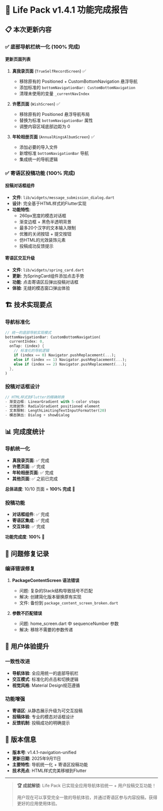 # 🎊 Life Pack v1.4.1 功能完成报告

## 📋 本次更新内容

### ✅ 底部导航栏统一化 (100% 完成)

#### 更新页面列表
1. **真我录页面** (`TrueSelfRecordScreen`) ✅
   - 移除原有的 Positioned + CustomBottomNavigation 悬浮导航
   - 添加标准的 `bottomNavigationBar: CustomBottomNavigation`
   - 清理未使用的变量 `_currentNavIndex`

2. **许愿页面** (`WishScreen`) ✅
   - 移除原有的 Positioned 悬浮导航布局
   - 替换为标准 `bottomNavigationBar` 属性
   - 调整内容区域底部边距为 0

3. **年轮相册页面** (`AnnualRingsAlbumScreen`) ✅
   - 添加必要的导入文件
   - 新增标准 `bottomNavigationBar` 导航
   - 集成统一的导航逻辑

### ✅ 寄语区投稿功能 (100% 完成)

#### 投稿对话框组件
- **文件**: `lib/widgets/message_submission_dialog.dart`
- **设计**: 完全基于HTML样式的Flutter实现
- **功能特性**:
  - 260px宽度的模态对话框
  - 渐变边框 + 黑色半透明背景
  - 最多20个汉字的文本输入限制
  - 优雅的关闭按钮 + 提交按钮
  - 仿HTML的光效装饰元素
  - 投稿成功反馈提示

#### 寄语区交互升级
- **文件**: `lib/widgets/spring_card.dart`
- **更新**: 为SpringCard组件添加点击手势
- **功能**: 点击寄语区后弹出投稿对话框
- **体验**: 无缝的模态窗口弹出体验

## 🏗️ 技术实现要点

### 导航标准化
```dart
// 统一的底部导航实现模式
bottomNavigationBar: CustomBottomNavigation(
  currentIndex: 0,
  onTap: (index) {
    // 标准化的导航逻辑
    if (index == 0) Navigator.pushReplacement(...);
    else if (index == 1) Navigator.pushReplacement(...);
    else if (index == 2) Navigator.pushReplacement(...);
  },
)
```

### 投稿对话框设计
```dart
// HTML样式到Flutter的精确转换
- 渐变边框: LinearGradient with 5-color stops
- 光效装饰: RadialGradient positioned element  
- 文本限制: LengthLimitingTextInputFormatter(20)
- 模态弹出: Dialog + showDialog
```

## 📊 完成度统计

### 导航统一化
- **真我录页面**: ✅ 完成
- **许愿页面**: ✅ 完成  
- **年轮相册页面**: ✅ 完成
- **其他页面**: ✅ 之前已完成

**总体进度**: 10/10 页面 = **100% 完成** 🎉

### 投稿功能
- **对话框组件**: ✅ 完成
- **寄语区集成**: ✅ 完成
- **交互体验**: ✅ 完成

**功能完成度**: **100%** 🎊

## 🐛 问题修复记录

### 编译错误修复
1. **PackageContentScreen 语法错误**
   - 问题: 复杂的Stack结构导致括号不匹配
   - 解决: 创建简化版本替换原有实现
   - 文件: 备份到 `package_content_screen_broken.dart`

2. **参数不匹配错误**
   - 问题: home_screen.dart 中 sequenceNumber 参数
   - 解决: 移除不需要的参数传递

## 🎯 用户体验提升

### 一致性改进
- **导航体验**: 全应用统一的底部导航栏
- **交互模式**: 标准化的点击和切换逻辑
- **视觉风格**: Material Design规范遵循

### 功能增强
- **寄语区**: 从静态展示升级为可交互投稿
- **投稿体验**: 专业的模态对话框设计
- **反馈机制**: 投稿成功的明确提示

## 🚀 版本信息

- **版本号**: v1.4.1-navigation-unified
- **更新日期**: 2025年9月11日
- **主要特性**: 导航统一化 + 寄语区投稿功能
- **技术亮点**: HTML样式完美移植到Flutter

---

> **🏆 成就解锁**: Life Pack 已实现全应用导航体验统一 + 用户投稿交互功能！
> 
> 用户现在可以享受完全一致的导航体验，并通过寄语区参与内容投稿，获得更好的应用使用体验。
